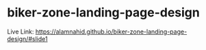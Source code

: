 ﻿# biker-zone-landing-page-design

 Live Link: https://alamnahid.github.io/biker-zone-landing-page-design/#slide1
